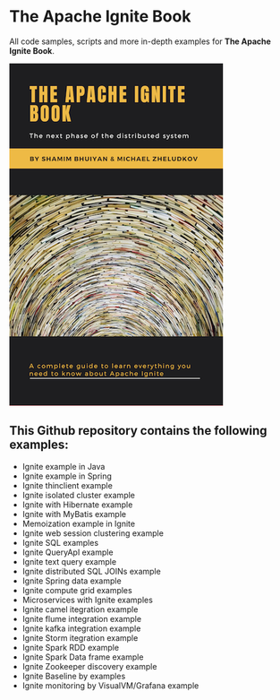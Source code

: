 # The Apache Ignite Book

All code samples, scripts and more in-depth examples for **The Apache Ignite Book**.

[![alt text](/mini-cover.png "book cover")](http://leanpub.com/ignitebook)

## This Github repository contains the following examples:
- Ignite example in Java
- Ignite example in Spring
- Ignite thinclient example
- Ignite isolated cluster example
- Ignite with Hibernate example
- Ignite with MyBatis example
- Memoization example in Ignite
- Ignite web session clustering example
- Ignite SQL examples
- Ignite QueryApI example
- Ignite text query example
- Ignite distributed SQL JOINs example
- Ignite Spring data example
- Ignite compute grid examples
- Microservices with Ignite examples
- Ignite camel itegration example
- Ignite flume integration example
- Ignite kafka integration example
- Ignite Storm itegration example
- Ignite Spark RDD example
- Ignite Spark Data frame example
- Ignite Zookeeper discovery example
- Ignite Baseline by examples
- Ignite monitoring by VisualVM/Grafana example
